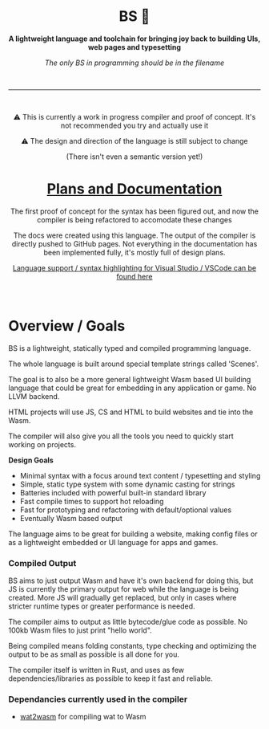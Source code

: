 <div align="center">

  <h1>BS 🌱</h1>

  <p>
    <strong>A lightweight language and toolchain for bringing joy back to building UIs, web pages and typesetting</strong>
  </p>

  *The only BS in programming should be in the filename*

  <br>

  ---
  <br>

  <p>⚠️ This is currently a work in progress compiler and proof of concept. It's not recommended you try and actually use it</p>
  <p>⚠️ The design and direction of the language is still subject to change</p>
  <p> (There isn't even a semantic version yet!)</p>

  <h1>
    <a href="https://nyejames.github.io/beanstalk">
      Plans and Documentation
    </a>
  </h1>

  <p>The first proof of concept for the syntax has been figured out, and now the compiler is being refactored to accomodate these changes</p>

  <p>The docs were created using this language. The output of the compiler is directly pushed to GitHub pages. Not everything in the documentation has been implemented fully, it's mostly full of design plans.</p>
  <a href="https://github.com/nyejames/beanstalk-plugin">Language support / syntax highlighting for Visual Studio / VSCode can be found here</a>

</div>

<br>
<br>

# Overview / Goals
BS is a lightweight, statically typed and compiled programming language.

The whole language is built around special template strings called 'Scenes'.

The goal is to also be a more general lightweight Wasm based UI building language that could be great for embedding in any application or game.
No LLVM backend.

HTML projects will use JS, CS and HTML to build websites and tie into the Wasm.

The compiler will also give you all the tools you need to quickly start working on projects.

**Design Goals**
- Minimal syntax with a focus around text content / typesetting and styling
- Simple, static type system with some dynamic casting for strings
- Batteries included with powerful built-in standard library
- Fast compile times to support hot reloading
- Fast for prototyping and refactoring with default/optional values
- Eventually Wasm based output

The language aims to be great for building a website, making config files or as a lightweight embedded or UI language for apps and games.

### Compiled Output
BS aims to just output Wasm and have it's own backend for doing this, but JS is currently the primary output for web while the language is being created.
More JS will gradually get replaced, but only in cases where stricter runtime types or greater performance is needed.

The compiler aims to output as little bytecode/glue code as possible. No 100kb Wasm files to just print "hello world".

Being compiled means folding constants, type checking and optimizing the output to be as small as possible is all done for you.
 
The compiler itself is written in Rust, and uses as few dependencies/libraries as possible to keep it fast and reliable.

### Dependancies currently used in the compiler
- [wat2wasm](https://github.com/WebAssembly/wabt) for compiling wat to Wasm

<br>
